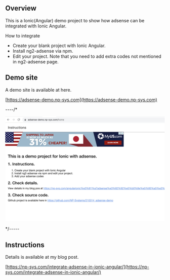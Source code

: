 

## Overview

This is a Ionic(Angular) demo project to show how adsense can be integrated with Ionic Angular. 

How to integrate
- Create your blank project with Ionic Angular.</li>
- Install ng2-adsense via npm.</li>
- Edit your project. Note that you need to add extra codes not mentioned in ng2-adsense page.</li>


## Demo site
A demo site is available at here. 

[https://adsense-demo.np-sys.com](https://adsense-demo.np-sys.com)

----/*

![alt text](./image3.jpg)

*/-----

## Instructions


Details is available at my blog post.

[https://np-sys.com/integrate-adsense-in-ionic-angular/](https://np-sys.com/integrate-adsense-in-ionic-angular/)

